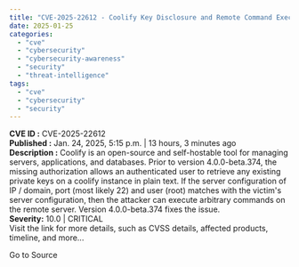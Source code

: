 ```yaml
---
title: "CVE-2025-22612 - Coolify Key Disclosure and Remote Command Execution Vulnerability"
date: 2025-01-25
categories: 
  - "cve"
  - "cybersecurity"
  - "cybersecurity-awareness"
  - "security"
  - "threat-intelligence"
tags: 
  - "cve"
  - "cybersecurity"
  - "security"
---
```


**CVE ID :** CVE-2025-22612  
**Published :** Jan. 24, 2025, 5:15 p.m. | 13 hours, 3 minutes ago  
**Description :** Coolify is an open-source and self-hostable tool for managing servers, applications, and databases. Prior to version 4.0.0-beta.374, the missing authorization allows an authenticated user to retrieve any existing private keys on a coolify instance in plain text. If the server configuration of IP / domain, port (most likely 22) and user (root) matches with the victim's server configuration, then the attacker can execute arbitrary commands on the remote server. Version 4.0.0-beta.374 fixes the issue.  
**Severity:** 10.0 | CRITICAL  
Visit the link for more details, such as CVSS details, affected products, timeline, and more...

Go to Source
